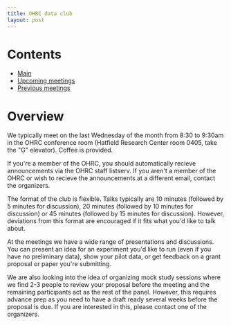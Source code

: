 ```yaml
---
title: OHRC data club
layout: post
---
```

# Contents

* [Main](index.md)
* [Upcoming meetings](upcoming.md)
* [Previous meetings](prior.md)

# Overview

We typically meet on the last Wednesday of the month from 8:30 to 9:30am in the OHRC conference room (Hatfield Research Center room 0405, take the "G" elevator). Coffee is provided.

If you're a member of the OHRC, you should automatically recieve announcements via the OHRC staff listserv. If you aren't a member of the OHRC or wish to recieve the announcements at a different email, contact the organizers.

The format of the club is flexible. Talks typically are 10 minutes (followed by 5 minutes for discussion), 20 minutes (followed by 10 minutes for discussion) or 45 minutes (followed by 15 minutes for discussion).  However, deviations from this format are encouraged if it fits what you'd like to talk about.

At the meetings we have a wide range of presentations and discussions.  You can present an idea for an experiment you'd like to run (even if you have no preliminary data), show your pilot data, or get feedback on a grant proposal or paper you're submitting.

We are also looking into the idea of organizing mock study sessions where we find 2-3 people to review your proposal before the meeting and the remaining participants act as the rest of the panel.  However, this requires advance prep as you need to have a draft ready several weeks before the proposal is due. If you are interested in this, please contact one of the organizers.
